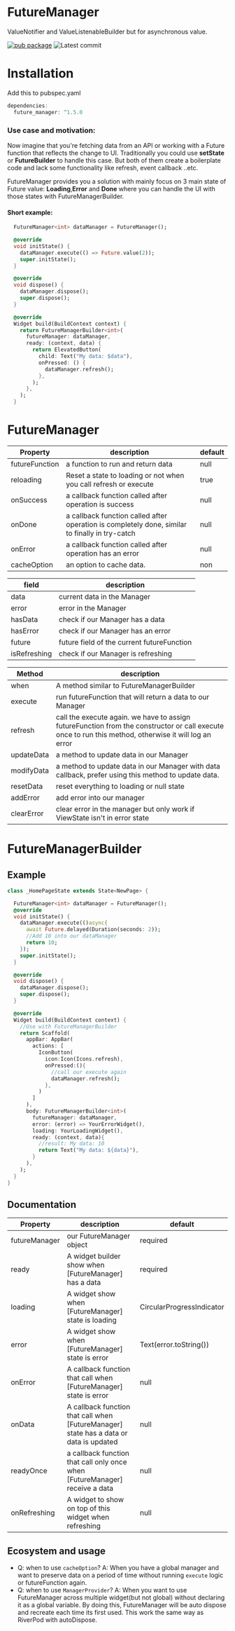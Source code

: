 # FutureManager

ValueNotifier and ValueListenableBuilder but for asynchronous value.

[![pub package](https://img.shields.io/badge/pub-1.5.0-blueviolet.svg)](https://pub.dev/packages/future_manager) ![Latest commit](https://badgen.net/github/last-commit/lynical-software/future_manager)

# Installation

Add this to pubspec.yaml

```dart
dependencies:
  future_manager: ^1.5.0
```

### Use case and motivation:

Now imagine that you're fetching data from an API or working with a Future function that reflects the change to UI. Traditionally you could use **setState** or **FutureBuilder** to handle this case. But both of them create a boilerplate code and lack some functionality like refresh, event callback ..etc.

FutureManager provides you a solution with mainly focus on 3 main state of Future value: **Loading**,**Error** and **Done** where you can handle the UI with those states with FutureManagerBuilder.

#### Short example:

```dart
  FutureManager<int> dataManager = FutureManager();

  @override
  void initState() {
    dataManager.execute(() => Future.value(2));
    super.initState();
  }

  @override
  void dispose() {
    dataManager.dispose();
    super.dispose();
  }

  @override
  Widget build(BuildContext context) {
    return FutureManagerBuilder<int>(
      futureManager: dataManager,
      ready: (context, data) {
        return ElevatedButton(
          child: Text("My data: $data"),
          onPressed: () {
            dataManager.refresh();
          },
        );
      },
    );
  }
```

# FutureManager

| Property       | description                                                                                    | default |
| -------------- | ---------------------------------------------------------------------------------------------- | ------- |
| futureFunction | a function to run and return data                                                              | null    |
| reloading      | Reset a state to loading or not when you call refresh or execute                               | true    |
| onSuccess      | a callback function called after operation is success                                          | null    |
| onDone         | a callback function called after operation is completely done, similar to finally in try-catch | null    |
| onError        | a callback function called after operation has an error                                        | null    |
| cacheOption    | an option to cache data.                                                                       | non     |

| field        | description                                |
| ------------ | ------------------------------------------ |
| data         | current data in the Manager                |
| error        | error in the Manager                       |
| hasData      | check if our Manager has a data            |
| hasError     | check if our Manager has an error          |
| future       | future field of the current futureFunction |
| isRefreshing | check if our Manager is refreshing         |

| Method     | description                                                                                                                                           |
| ---------- | ----------------------------------------------------------------------------------------------------------------------------------------------------- |
| when       | A method similar to FutureManagerBuilder                                                                                                              |
| execute    | run futureFunction that will return a data to our Manager                                                                                             |
| refresh    | call the execute again. we have to assign futureFunction from the constructor or call execute once to run this method, otherwise it will log an error |
| updateData | a method to update data in our Manager                                                                                                                |
| modifyData | a method to update data in our Manager with data callback, prefer using this method to update data.                                                   |
| resetData  | reset everything to loading or null state                                                                                                             |
| addError   | add error into our manager                                                                                                                            |
| clearError | clear error in the manager but only work if ViewState isn't in error state                                                                            |

# FutureManagerBuilder

## Example

```dart
class _HomePageState extends State<NewPage> {

  FutureManager<int> dataManager = FutureManager();
  @override
  void initState() {
    dataManager.execute(()async{
      await Future.delayed(Duration(seconds: 2));
      //Add 10 into our dataManager
      return 10;
    });
    super.initState();
  }

  @override
  void dispose() {
    dataManager.dispose();
    super.dispose();
  }

  @override
  Widget build(BuildContext context) {
    //Use with FutureManagerBuilder
    return Scaffold(
      appBar: AppBar(
        actions: [
          IconButton(
            icon:Icon(Icons.refresh),
            onPressed:(){
              //call our execute again
              dataManager.refresh();
            },
          )
        ]
      ),
      body: FutureManagerBuilder<int>(
        futureManager: dataManager,
        error: (error) => YourErrorWidget(),
        loading: YourLoadingWidget(),
        ready: (context, data){
          //result: My data: 10
          return Text("My data: ${data}"),
        }
      ),
    );
  }
}
```

## Documentation

| Property      | description                                                                            | default                   |
| ------------- | -------------------------------------------------------------------------------------- | ------------------------- |
| futureManager | our FutureManager object                                                               | required                  |
| ready         | A widget builder show when [FutureManager] has a data                                  | required                  |
| loading       | A widget show when [FutureManager] state is loading                                    | CircularProgressIndicator |
| error         | A widget show when [FutureManager] state is error                                      | Text(error.toString())    |
| onError       | A callback function that call when [FutureManager] state is error                      | null                      |
| onData        | A callback function that call when [FutureManager] state has a data or data is updated | null                      |
| readyOnce     | a callback function that call only once when [FutureManager] receive a data            | null                      |
| onRefreshing  | A widget to show on top of this widget when refreshing                                 | null                      |



## Ecosystem and usage

- Q: when to use `cacheOption`? 
A: When you have a global manager and want to preserve data on a period of time without running `execute` logic or futureFunction again.
- Q: when to use `ManagerProvider`?
A: When you want to use FutureManager across multiple widget(but not global) without declaring it as a global variable. By doing this, FutureManager will be auto dispose and recreate each time its first used. This work the same way as RiverPod with autoDispose.